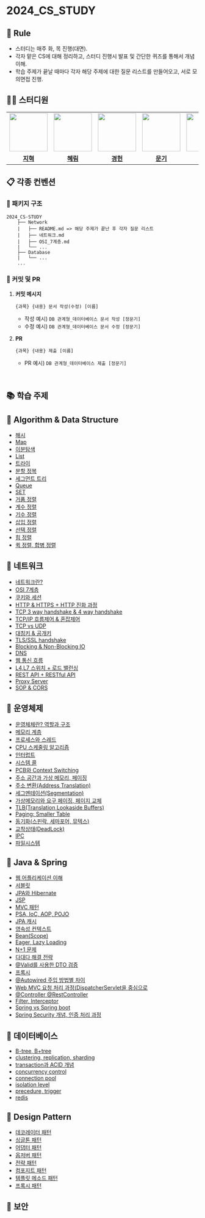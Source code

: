 # 2024_CS_STUDY

## 🌳 Rule
- 스터디는 매주 화, 목 진행(대면).
- 각자 맡은 CS에 대해 정리하고, 스터디 진행시 발표 및 간단한 퀴즈를 통해서 개념 이해.
- 학습 주제가 끝날 때마다 각자 해당 주제에 대한 질문 리스트를 만들어오고, 서로 모의면접 진행.
## 👨‍💻 스터디원

<table>
 <tr>
    <td align="center"><a href="https://github.com/hyukji"><img src="https://avatars.githubusercontent.com/hyukji" width="100px;" alt=""></a></td>
    <td align="center"><a href="https://github.com/hhh1053"><img src="https://avatars.githubusercontent.com/hhh1053" width="100px;" alt=""></a></td>
    <td align="center"><a href="https://github.com/yootal"><img src="https://avatars.githubusercontent.com/yootal" width="100px;" alt=""></a></td>
    <td align="center"><a href="https://github.com/wjdansrl7"><img src="https://avatars.githubusercontent.com/wjdansrl7" width="100px;" alt=""></a></td>
    <td align="center"><a href="https://github.com/jwun95"><img src="https://avatars.githubusercontent.com/jwun95" width="100px;" alt=""></a></td>
  </tr>
  <tr>
    <td align="center"><a href="https://github.com/hyukji"><b>지혁</b></a></td>
    <td align="center"><a href="https://github.com/hhh1053"><b>혜림</b></a></td>
    <td align="center"><a href="https://github.com/yootal"><b>경헌</b></a></td>
    <td align="center"><a href="https://github.com/wjdansrl7"><b>문기</b></a></td>
    <td align="center"><a href="https://github.com/jwun95"><b>재운</b></a></td>
  </tr>
</table>

## 📋 각종 컨벤션

### 📁 패키지 구조
```
2024_CS-STUDY
    ├── Network
    |   ├── README.md => 해당 주제가 끝난 후 각자 질문 리스트
    |   ├── 네트워크.md
    |   ├── OSI_7계층.md
    |   └── ...
    ├── Database
    |   └── ...
    ...
```

### 📍 커밋 및 PR
1. **커밋 메시지**

   ```
   {과목} {내용} 문서 작성(수정) [이름]
   ```

   - 작성 예시) `DB 관계형_데이터베이스 문서 작성 [정문기]`
   - 수정 예시) `DB 관계형_데이터베이스 문서 수정 [정문기]`

2. **PR**

   ```
   {과목} {내용} 제출 [이름]
   ```

   - PR 예시) `DB 관계형_데이터베이스 제출 [정문기]`

<br>


## 📚 학습 주제

## 📌 Algorithm & Data Structure
- [해시](https://github.com/wjdansrl7/2024_CS_STUDY/blob/master/DataStructure/Hash.md)
- [Map](https://github.com/wjdansrl7/2024_CS_STUDY/blob/master/DataStructure/Map.md)
- [이분탐색](https://github.com/wjdansrl7/2024_CS_STUDY/blob/master/DataStructure/%EC%9D%B4%EB%B6%84%ED%83%90%EC%83%89.md)
- [List](https://github.com/wjdansrl7/2024_CS_STUDY/blob/master/DataStructure/List.md)
- [트라이](https://github.com/wjdansrl7/2024_CS_STUDY/blob/master/DataStructure/%ED%8A%B8%EB%9D%BC%EC%9D%B4.md)
- [분할 정복](https://github.com/wjdansrl7/2024_CS_STUDY/blob/master/DataStructure/%EB%B6%84%ED%95%A0%EC%A0%95%EB%B3%B5.md)
- [세그먼트 트리](https://github.com/wjdansrl7/2024_CS_STUDY/blob/master/DataStructure/Segment%20Tree.md)
- [Queue](https://github.com/wjdansrl7/2024_CS_STUDY/blob/master/DataStructure/Queue.md)
- [SET](https://github.com/wjdansrl7/2024_CS_STUDY/blob/master/DataStructure/Set.md)
- [거품 정렬](https://github.com/wjdansrl7/2024_CS_STUDY/blob/master/DataStructure/BubbleSort.md)
- [계수 정렬](https://github.com/wjdansrl7/2024_CS_STUDY/blob/master/DataStructure/%EA%B3%84%EC%88%98%EC%A0%95%EB%A0%AC.md)
- [기수 정렬](https://github.com/wjdansrl7/2024_CS_STUDY/blob/master/DataStructure/%EA%B8%B0%EC%88%98%EC%A0%95%EB%A0%AC.md)
- [삽입 정렬](https://github.com/wjdansrl7/2024_CS_STUDY/blob/master/DataStructure/InsertionSort.md)
- [선택 정렬](https://github.com/wjdansrl7/2024_CS_STUDY/blob/master/DataStructure/SelectionSort.md)
- [힙 정렬](https://github.com/wjdansrl7/2024_CS_STUDY/blob/master/DataStructure/HeapSort.md)
- [퀵 정렬, 합병 정렬](https://github.com/wjdansrl7/2024_CS_STUDY/blob/master/DataStructure/Merge%20Sort%20%26%20Quick%20Sort.md)

## 📌 네트워크
- [네트워크란?](https://github.com/wjdansrl7/2024_CS_STUDY/blob/master/NetWork/%EB%84%A4%ED%8A%B8%EC%9B%8C%ED%81%AC%EB%9E%80.md)
- [OSI 7계층](https://github.com/wjdansrl7/2024_CS_STUDY/blob/master/NetWork/OSI%207%EA%B3%84%EC%B8%B5.md)
- [쿠키와 세션](https://github.com/wjdansrl7/2024_CS_STUDY/blob/master/NetWork/%EC%BF%A0%ED%82%A4%EC%99%80%20%EC%84%B8%EC%85%98%20a90d566462bc41e0ace10ce577ef9f9a.md)
- [HTTP & HTTPS + HTTP 진화 과정](https://github.com/wjdansrl7/2024_CS_STUDY/blob/master/NetWork/HTTP%20%26%20HTTPS%2B%20HTTP%20%EC%A7%84%ED%99%94%20%EA%B3%BC%EC%A0%95%20f043aa6ea7564da9826ecda9610e124f.md)
- [TCP 3 way handshake & 4 way handshake](https://github.com/wjdansrl7/2024_CS_STUDY/blob/master/NetWork/2%20TCP%203%20way%20handshake%20%26%204%20way%20handshake.md)
- [TCP/IP 흐름제어 & 혼잡제어](https://github.com/wjdansrl7/2024_CS_STUDY/blob/master/NetWork/3%20TCP%20%ED%9D%90%EB%A6%84%20%EC%A0%9C%EC%96%B4%20%ED%98%BC%EC%9E%A1%20%EC%A0%9C%EC%96%B4.md)
- [TCP vs UDP](https://github.com/wjdansrl7/2024_CS_STUDY/blob/master/NetWork/1%20TCP%20vs%20UDP.md)
- [대칭키 & 공개키](https://github.com/wjdansrl7/2024_CS_STUDY/blob/master/NetWork/%EB%8C%80%EC%B9%AD%ED%82%A4%26%EA%B3%B5%EA%B0%9C%ED%82%A4.md)
- [TLS/SSL handshake](https://github.com/wjdansrl7/2024_CS_STUDY/blob/master/NetWork/TLS%26SSL_handshake.md)
- [Blocking & Non-Blocking IO](https://github.com/wjdansrl7/2024_CS_STUDY/blob/master/NetWork/Blocking%20%26%20Non-Blocking%20IO.md)
- [DNS](https://github.com/wjdansrl7/2024_CS_STUDY/blob/master/NetWork/DNS.md)
- [웹 통신 흐름](https://github.com/wjdansrl7/2024_CS_STUDY/blob/master/NetWork/%EC%9B%B9%20%ED%86%B5%EC%8B%A0%ED%9D%90%EB%A6%84.md)
- [L4,L7 스위치 + 로드 밸런싱](https://github.com/wjdansrl7/2024_CS_STUDY/blob/master/NetWork/L4%2C%20L7%20Load%20Balancing.md)
- [REST API + RESTful API](https://github.com/wjdansrl7/2024_CS_STUDY/blob/master/NetWork/REST%20API%20%2B%20RESTful.md
)
- [Proxy Server](https://github.com/wjdansrl7/2024_CS_STUDY/blob/master/NetWork/%ED%94%84%EB%A1%9D%EC%8B%9C.md)
- [SOP & CORS](https://github.com/wjdansrl7/2024_CS_STUDY/blob/master/NetWork/SOP%26CORS.md)

## 📌 운영체제
- [운영체체란? 역할과 구조](https://github.com/wjdansrl7/2024_CS_STUDY/blob/master/Operating%20System/%EC%9A%B4%EC%98%81%EC%B2%B4%EC%A0%9C%EB%9E%80%2C%20%EC%97%AD%ED%95%A0%EA%B3%BC%20%EA%B5%AC%EC%A1%B0.md)
- [메모리 계층](https://github.com/wjdansrl7/2024_CS_STUDY/blob/master/Operating%20System/%EB%A9%94%EB%AA%A8%EB%A6%AC%20%EA%B3%84%EC%B8%B5.md)
- [프로세스와 스레드](https://github.com/wjdansrl7/2024_CS_STUDY/blob/master/Operating%20System/%ED%94%84%EB%A1%9C%EC%84%B8%EC%8A%A4%EC%99%80%20%EC%8A%A4%EB%A0%88%EB%93%9C.md)
- [CPU 스케줄링 알고리즘](https://github.com/wjdansrl7/2024_CS_STUDY/blob/master/Operating%20System/CPU%20%EC%8A%A4%EC%BC%80%EC%A4%84%EB%A7%81%20%EC%95%8C%EA%B3%A0%EB%A6%AC%EC%A6%98.md)
- [인터럽트](https://github.com/wjdansrl7/2024_CS_STUDY/blob/master/Operating%20System/Interrupt.md)
- [시스템 콜](https://github.com/wjdansrl7/2024_CS_STUDY/blob/master/Operating%20System/SystemCall.md)
- [PCB와 Context Switching](https://github.com/wjdansrl7/2024_CS_STUDY/blob/master/Operating%20System/PCB%20%26%20ContextSwitching.md)
- [주소 공간과 가상 메모리, 페이징](https://github.com/wjdansrl7/2024_CS_STUDY/blob/master/Operating%20System/%EA%B0%80%EC%83%81%EB%A9%94%EB%AA%A8%EB%A6%AC%EC%99%80%20%ED%8E%98%EC%9D%B4%EC%A7%95.md)
- [주소 변환(Address Translation)](https://github.com/wjdansrl7/2024_CS_STUDY/blob/master/Operating%20System/%EC%A3%BC%EC%86%8C%EB%B3%80%ED%99%98.md)
- [세그멘테이션(Segmentation)](https://github.com/wjdansrl7/2024_CS_STUDY/blob/master/Operating%20System/Segmentation.md)
- [가상메모리와 요구 페이징, 페이지 교체](https://github.com/wjdansrl7/2024_CS_STUDY/blob/master/Operating%20System/%EA%B0%80%EC%83%81%EB%A9%94%EB%AA%A8%EB%A6%AC%EC%99%80%20%ED%8E%98%EC%9D%B4%EC%A7%95.md)
- [TLB(Translation Lookaside Buffers)](https://github.com/wjdansrl7/2024_CS_STUDY/blob/master/Operating%20System/TLB.md)
- [Paging: Smaller Table](https://github.com/wjdansrl7/2024_CS_STUDY/blob/master/Operating%20System/Paging%20Smaller%20Table.md)
- [동기화(스핀락, 세마포어, 뮤텍스)](https://github.com/wjdansrl7/2024_CS_STUDY/blob/master/Operating%20System/%EB%8F%99%EA%B8%B0%ED%99%94(%EC%8A%A4%ED%95%80%EB%9D%BD%2C%20%EC%84%B8%EB%A7%88%ED%8F%AC%EC%96%B4%2C%20%EB%AE%A4%ED%85%8D%EC%8A%A4).md)
- [교착상태(DeadLock)](https://github.com/wjdansrl7/2024_CS_STUDY/blob/master/Operating%20System/%EA%B5%90%EC%B0%A9%EC%83%81%ED%83%9C(Deadlock).md)
- [IPC](https://github.com/wjdansrl7/2024_CS_STUDY/blob/master/Operating%20System/IPC.md)
- [파일시스템](https://github.com/wjdansrl7/2024_CS_STUDY/blob/master/Operating%20System/%ED%8C%8C%EC%9D%BC%EC%8B%9C%EC%8A%A4%ED%85%9C.md)

## 📌 Java & Spring
- [웹 어플리케이션 이해](https://github.com/wjdansrl7/2024_CS_STUDY/blob/master/Spring/%EC%9B%B9%20%EC%95%A0%ED%94%8C%EB%A6%AC%EC%BC%80%EC%9D%B4%EC%85%98%20%EC%9D%B4%ED%95%B4.md)
- [서블릿](https://github.com/wjdansrl7/2024_CS_STUDY/blob/master/Spring/servlet.md)
- [JPA와 Hibernate](https://github.com/wjdansrl7/2024_CS_STUDY/blob/master/Spring/JPA%26Hibernate.md)
- [JSP](https://github.com/wjdansrl7/2024_CS_STUDY/blob/master/Spring/JSP.md)
- [MVC 패턴](https://github.com/wjdansrl7/2024_CS_STUDY/blob/master/Spring/MVC%20%ED%8C%A8%ED%84%B4.md)
- [PSA, IoC, AOP, POJO](https://github.com/wjdansrl7/2024_CS_STUDY/blob/master/Spring/POJO%2C%20DI%2C%20AOP%2C%20PSA.md)
- [JPA 캐시](https://github.com/wjdansrl7/2024_CS_STUDY/blob/master/Spring/JPA%EC%BA%90%EC%8B%B1.md)
- [영속성 컨텍스트](https://github.com/wjdansrl7/2024_CS_STUDY/blob/master/Spring/%EC%98%81%EC%86%8D%EC%84%B1%20%EC%BB%A8%ED%85%8D%EC%8A%A4%ED%8A%B8.md)
- [Bean(Scope)](https://github.com/wjdansrl7/2024_CS_STUDY/blob/master/Spring/Bean%20Scope.md)
- [Eager, Lazy Loading](https://github.com/wjdansrl7/2024_CS_STUDY/blob/master/Spring/Eager_LazyLoading.md)
- [N+1 문제](https://github.com/wjdansrl7/2024_CS_STUDY/blob/master/Spring/N%2B1.md)
- [다대다 해결 전략](https://github.com/wjdansrl7/2024_CS_STUDY/blob/master/Spring/%EB%8B%A4%EB%8C%80%EB%8B%A4%20%ED%95%B4%EA%B2%B0%EC%A0%84%EB%9E%B5.md)
- [@Valid를 사용한 DTO 검증](https://github.com/wjdansrl7/2024_CS_STUDY/blob/master/Spring/%40valid%EB%A5%BC%20%EC%82%AC%EC%9A%A9%ED%95%9C%20dto%EA%B2%80%EC%A6%9D.md)
- [프록시](https://github.com/wjdansrl7/2024_CS_STUDY/blob/master/Spring/Proxy.md)
- [@Autowired 주입 방법별 차이](https://github.com/wjdansrl7/2024_CS_STUDY/blob/master/Spring/%40Autowired.md)
- [Web MVC 요청 처리 과정(DispatcherServlet을 중심으로](https://github.com/wjdansrl7/2024_CS_STUDY/blob/master/Spring/Web%20MVC%20%EC%9A%94%EC%B2%AD%20%EC%B2%98%EB%A6%AC%20%EA%B3%BC%EC%A0%95.md)
- [@Controller @RestController](https://github.com/wjdansrl7/2024_CS_STUDY/blob/master/Spring/%40Controller%EC%99%80%20%40RestController.md)
- [Filter, Interceptor](https://github.com/wjdansrl7/2024_CS_STUDY/blob/master/Spring/Filter_Interceptor.md)
- [Spring vs Spring boot](https://github.com/wjdansrl7/2024_CS_STUDY/blob/master/Spring/Spring%20vs%20Spring%20Boot.md)
- [Spring Security 개념, 인증 처리 과정](https://github.com/wjdansrl7/2024_CS_STUDY/blob/master/Spring/Spring%20Security%20%EA%B0%9C%EB%85%90%EA%B3%BC%20%EC%9D%B8%EC%A6%9D%EC%B2%98%EB%A6%AC%20%EA%B3%BC%EC%A0%95.md)

## 📌 데이터베이스
- [B-tree, B+tree](https://github.com/wjdansrl7/2024_CS_STUDY/blob/master/DB/B-tree%2C%20B%2Btree.md)
- [clustering, replication, sharding](https://github.com/wjdansrl7/2024_CS_STUDY/blob/master/DB/Clustering_replication_sharding.md)
- [transaction과 ACID 개념](https://github.com/wjdansrl7/2024_CS_STUDY/blob/master/DB/%ED%8A%B8%EB%9E%9C%EC%9E%AD%EC%85%98%EA%B3%BC%20ACID%20%EA%B0%9C%EB%85%90.md)
- [concurrency control](https://github.com/wjdansrl7/2024_CS_STUDY/blob/master/DB/ConcurrencyControl.md)
- [connection pool](https://github.com/wjdansrl7/2024_CS_STUDY/blob/master/DB/connectionPool.md)
- [isolation level](https://github.com/wjdansrl7/2024_CS_STUDY/blob/master/DB/isolation_level.md)
- [precedure, trigger](https://github.com/wjdansrl7/2024_CS_STUDY/blob/master/DB/procedureTrigger.md)
- [redis](https://github.com/wjdansrl7/2024_CS_STUDY/blob/master/DB/Redis.md)
## 📌 Design Pattern
- [데코레이터 패턴](https://github.com/wjdansrl7/2024_CS_STUDY/blob/master/DesignPattern/%EB%8D%B0%EC%BD%94%EB%A0%88%EC%9D%B4%ED%84%B0(decorator)%ED%8C%A8%ED%84%B4.md)
- [싱글톤 패턴](https://github.com/wjdansrl7/2024_CS_STUDY/blob/master/DesignPattern/%EC%8B%B1%EA%B8%80%ED%86%A4(Singleton)%20%ED%8C%A8%ED%84%B4.md)
- [어댑터 패턴](https://github.com/wjdansrl7/2024_CS_STUDY/blob/master/DesignPattern/%EC%96%B4%EB%8C%91%ED%84%B0(Adapter)%20%ED%8C%A8%ED%84%B4.md)
- [옵저버 패턴](https://github.com/wjdansrl7/2024_CS_STUDY/blob/master/DesignPattern/%EC%98%B5%EC%A0%80%EB%B2%84(Observer)%20%ED%8C%A8%ED%84%B4.md)
- [전략 패턴](https://github.com/wjdansrl7/2024_CS_STUDY/blob/master/DesignPattern/%EC%A0%84%EB%9E%B5%20%ED%8C%A8%ED%84%B4(Strategy).md)
- [컴포지트 패턴](https://github.com/wjdansrl7/2024_CS_STUDY/blob/master/DesignPattern/%EC%BB%B4%ED%8F%AC%EC%A7%80%ED%8A%B8%20%ED%8C%A8%ED%84%B4.md)
- [템플릿 메소드 패턴](https://github.com/wjdansrl7/2024_CS_STUDY/blob/master/DesignPattern/%ED%85%9C%ED%94%8C%EB%A6%BF%20%EB%A9%94%EC%86%8C%EB%93%9C%20%ED%8C%A8%ED%84%B4.md)
- [프록시 패턴](https://github.com/wjdansrl7/2024_CS_STUDY/blob/master/DesignPattern/%ED%94%84%EB%A1%9D%EC%8B%9C(Proxy)%20%ED%8C%A8%ED%84%B4.md)




## 📌 보안


